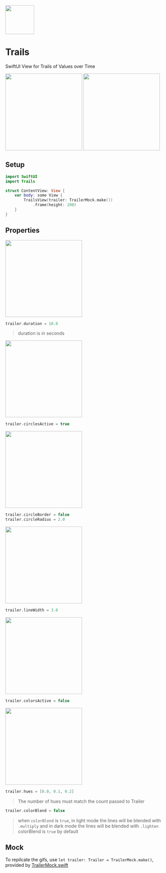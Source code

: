 <img src="http://hexagons.net/external/trails/trails_icon.png" width="90" />

# Trails

SwiftUI View for Trails of Values over Time

<img src="http://hexagons.net/external/trails/trails_demo_light_crop_480.gif" width="240" />
<img src="http://hexagons.net/external/trails/trails_demo_dark_480.gif" width="240" />

## Setup

~~~~swift
import SwiftUI
import Trails
~~~~

~~~~swift 
struct ContentView: View {
    var body: some View {
        TrailsView(trailer: TrailerMock.make())
            .frame(height: 200)
    }
}
~~~~

## Properties

<img src="http://hexagons.net/external/trails/trails_property_default.png" width="240" />

~~~~swift 
trailer.duration = 10.0
~~~~

> duration is in seconds


<img src="http://hexagons.net/external/trails/trails_property_circles_active.png" width="240" />

~~~~swift 
trailer.circlesActive = true
~~~~

<img src="http://hexagons.net/external/trails/trails_property_circles_border_and_radius.png" width="240" />

~~~~swift 
trailer.circleBorder = false
trailer.circleRadius = 2.0
~~~~


<img src="http://hexagons.net/external/trails/trails_property_line_width.png" width="240" />

~~~~swift 
trailer.lineWidth = 3.0
~~~~


<img src="http://hexagons.net/external/trails/trails_property_color_not_active.png" width="240" />

~~~~swift 
trailer.colorsActive = false
~~~~

<img src="http://hexagons.net/external/trails/trails_property_hues.png" width="240" />

~~~~swift 
trailer.hues = [0.0, 0.1, 0.2]
~~~~

> The number of hues must match the count passed to Trailer

~~~~swift 
trailer.colorBlend = false
~~~~

> when `colorBlend` is `true`, in light mode the lines will be blended with `.multiply` and in dark mode the lines will be blended with `.lighten`
> colorBlend is `true` by default

## Mock

To repilcate the gifs, use `let trailer: Trailer = TrailerMock.make()`, provided by [TrailerMock.swift](https://github.com/hexagons/Trails/blob/master/Sources/Trails/Controller/TrailerMock.swift)
